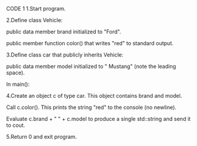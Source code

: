CODE 1
1.Start program.

2.Define class Vehicle:

public data member brand initialized to "Ford".

public member function color() that writes "red" to standard output.

3.Define class car that publicly inherits Vehicle:

public data member model initialized to " Mustang" (note the leading space).

In main():

4.Create an object c of type car. This object contains brand and model.

Call c.color(). This prints the string "red" to the console (no newline).

Evaluate c.brand + " " + c.model to produce a single std::string and send it to cout.

5.Return 0 and exit program.


